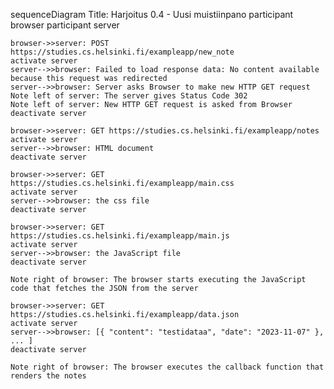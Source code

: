 sequenceDiagram
    Title: Harjoitus 0.4 - Uusi muistiinpano
    participant browser
    participant server

    browser->>server: POST https://studies.cs.helsinki.fi/exampleapp/new_note
    activate server
    server-->>browser: Failed to load response data: No content available because this request was redirected
    server-->>browser: Server asks Browser to make new HTTP GET request
    Note left of server: The server gives Status Code 302
    Note left of server: New HTTP GET request is asked from Browser
    deactivate server

    browser->>server: GET https://studies.cs.helsinki.fi/exampleapp/notes
    activate server
    server-->>browser: HTML document
    deactivate server

    browser->>server: GET https://studies.cs.helsinki.fi/exampleapp/main.css
    activate server
    server-->>browser: the css file
    deactivate server

    browser->>server: GET https://studies.cs.helsinki.fi/exampleapp/main.js
    activate server
    server-->>browser: the JavaScript file
    deactivate server

    Note right of browser: The browser starts executing the JavaScript code that fetches the JSON from the server

    browser->>server: GET https://studies.cs.helsinki.fi/exampleapp/data.json
    activate server
    server-->>browser: [{ "content": "testidataa", "date": "2023-11-07" }, ... ]
    deactivate server

    Note right of browser: The browser executes the callback function that renders the notes 

